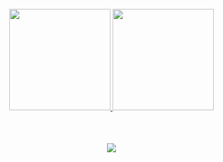 <div  align="center"> 
  <div style="display: inline_block"><br>
   <a href="https://github.com/SamueLVitor1">
   <img height="180em" src="https://github-readme-stats.vercel.app/api?username=SamuelVitor1&show_icons=true&theme=tokyonight&include_all_commits=true&count_private=true"/>
   <img height="180em" src="https://github-readme-stats.vercel.app/api/top-langs/?username=SamuelVitor1&layout=compact&langs_count=6&theme=tokyonight"/>
 </div>
</div>


<div  align="center"> 
  <div style="display: inline_block"><br>
    <h1 align="center"></h1>
    <p align="center">
      <a href="https://skillicons.dev">
        <img src="https://skillicons.dev/icons?i=html,css,javascript,git,figma,react&perline=6" />
      </a>
    </p>
  </div>
</div>
